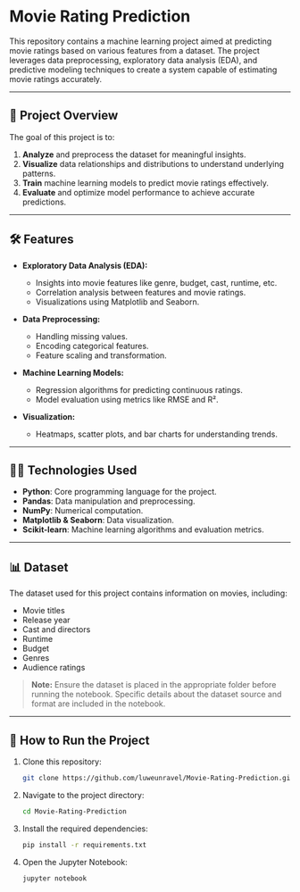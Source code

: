 # Movie Rating Prediction

This repository contains a machine learning project aimed at predicting movie ratings based on various features from a dataset. The project leverages data preprocessing, exploratory data analysis (EDA), and predictive modeling techniques to create a system capable of estimating movie ratings accurately.

---

## 📂 Project Overview

The goal of this project is to:
1. **Analyze** and preprocess the dataset for meaningful insights.
2. **Visualize** data relationships and distributions to understand underlying patterns.
3. **Train** machine learning models to predict movie ratings effectively.
4. **Evaluate** and optimize model performance to achieve accurate predictions.

---

## 🛠️ Features

- **Exploratory Data Analysis (EDA):**
  - Insights into movie features like genre, budget, cast, runtime, etc.
  - Correlation analysis between features and movie ratings.
  - Visualizations using Matplotlib and Seaborn.
  
- **Data Preprocessing:**
  - Handling missing values.
  - Encoding categorical features.
  - Feature scaling and transformation.

- **Machine Learning Models:**
  - Regression algorithms for predicting continuous ratings.
  - Model evaluation using metrics like RMSE and R².

- **Visualization:**
  - Heatmaps, scatter plots, and bar charts for understanding trends.

---

## 🧑‍💻 Technologies Used

- **Python**: Core programming language for the project.
- **Pandas**: Data manipulation and preprocessing.
- **NumPy**: Numerical computation.
- **Matplotlib & Seaborn**: Data visualization.
- **Scikit-learn**: Machine learning algorithms and evaluation metrics.

---

## 📊 Dataset

The dataset used for this project contains information on movies, including:
- Movie titles
- Release year
- Cast and directors
- Runtime
- Budget
- Genres
- Audience ratings

> **Note:** Ensure the dataset is placed in the appropriate folder before running the notebook. Specific details about the dataset source and format are included in the notebook.

---

## 🚀 How to Run the Project

1. Clone this repository:
   ```bash
   git clone https://github.com/luweunravel/Movie-Rating-Prediction.git
2. Navigate to the project directory:
   ```bash
   cd Movie-Rating-Prediction
3. Install the required dependencies:
   ```bash
   pip install -r requirements.txt
4. Open the Jupyter Notebook:
   ```bash
   jupyter notebook


